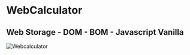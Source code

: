 # WebCalculator
## Web Storage - DOM - BOM - Javascript Vanilla

![Webcalculator](https://user-images.githubusercontent.com/76932074/188257506-92b2131d-9145-470a-baba-eb8f23c19e10.png)

